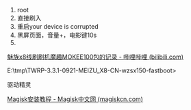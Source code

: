 1. root
2. 直接刷入
3. 重启your device is corrupted
4. 黑屏页面，音量+，电影键10s
5. 




[魅族x8线刷刷机魔趣MOKEE100包的记录 - 哔哩哔哩 (bilibili.com)](https://www.bilibili.com/read/cv16396653/)

E:\tmp\TWRP-3.3.1-0921-MEIZU_X8-CN-wzsx150-fastboot>

驱动精灵

[Magisk安装教程 - Magisk中文网 (magiskcn.com)](https://magiskcn.com/)
